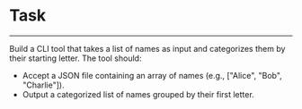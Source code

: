 # Task
---

Build a CLI tool that takes a list of names as input and categorizes them by their starting letter. The tool should:

- Accept a JSON file containing an array of names (e.g., ["Alice", "Bob", "Charlie"]).
- Output a categorized list of names grouped by their first letter.
